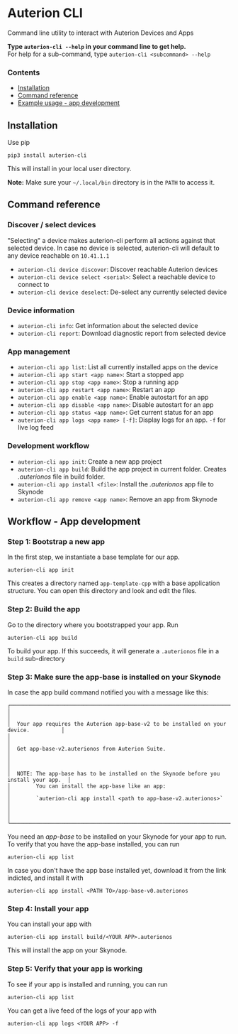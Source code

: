 # Auterion CLI

Command line utility to interact with Auterion Devices and Apps


**Type `auterion-cli --help` in your command line to get help.**<br/>
For help for a sub-command, type `auterion-cli <subcommand> --help`



### Contents

- [Installation](#installation)
- [Command reference](#command-reference)
- [Example usage - app development](#app-dev-workflow)


## Installation
<a name="installation"></a>

Use pip

```
pip3 install auterion-cli
```

This will install in your local user directory. 

**Note:** Make sure your `~/.local/bin` directory is in the `PATH` to access it.

## Command reference
<a name="command-reference"></a>

### Discover / select devices

"Selecting" a device makes auterion-cli perform all actions against that selected device. 
In case no device is selected, auterion-cli will default to any device reachable on `10.41.1.1`

- `auterion-cli device discover`: Discover reachable Auterion devices
- `auterion-cli device select <serial>`: Select a reachable device to connect to
- `auterion-cli device deselect`: De-select any currently selected device

### Device information

- `auterion-cli info`: Get information about the selected device
- `auterion-cli report`: Download diagnostic report from selected device

### App management

- `auterion-cli app list`: List all currently installed apps on the device
- `auterion-cli app start <app name>`: Start a stopped app
- `auterion-cli app stop <app name>`: Stop a running app
- `auterion-cli app restart <app name>`: Restart an app
- `auterion-cli app enable <app name>`: Enable autostart for an app
- `auterion-cli app disable <app name>`: Disable autostart for an app
- `auterion-cli app status <app name>`: Get current status for an app
- `auterion-cli app logs <app name> [-f]`: Display logs for an app. `-f` for live log feed

### Development workflow

- `auterion-cli app init`: Create a new app project
- `auterion-cli app build`: Build the app project in current folder. Creates *.auterionos* file in build folder.
- `auterion-cli app install <file>`: Install the *.auterionos* app file to Skynode
- `auterion-cli app remove <app name>`: Remove an app from Skynode



## Workflow - App development
<a name="app-dev-workflow"></a>


### Step 1: Bootstrap a new app

In the first step, we instantiate a base template for our app.

```
auterion-cli app init
```

This creates a directory named `app-template-cpp` with a base application structure.
You can open this directory and look and edit the files.

### Step 2: Build the app

Go to the directory where you bootstrapped your app. Run

```
auterion-cli app build
```

To build your app. If this succeeds, it will generate a `.auterionos` file in a `build` sub-directory


### Step 3: Make sure the app-base is installed on your Skynode

In case the app build command notified you with a message like this:

```
┌──────────────────────────────────────────────────────────────────────────────────────┐
│                                                                                      │
│  Your app requires the Auterion app-base-v2 to be installed on your device.          │
│                                                                                      │
│  Get app-base-v2.auterionos from Auterion Suite.                                     │
│                                                                                      │
│  NOTE: The app-base has to be installed on the Skynode before you install your app.  │
│        You can install the app-base like an app:                                     │
│        `auterion-cli app install <path to app-base-v2.auterionos>`                   │
│                                                                                      │
└──────────────────────────────────────────────────────────────────────────────────────┘
```

You need an *app-base* to be installed on your Skynode for your app to run.
To verify that you have the app-base installed, you can run

```
auterion-cli app list
```

In case you don't have the app base installed yet, download it from the link indicted, and install it with 

```
auterion-cli app install <PATH TO>/app-base-v0.auterionos

```



### Step 4: Install your app

You can install your app with 

```
auterion-cli app install build/<YOUR APP>.auterionos
```

This will install the app on your Skynode.


### Step 5: Verify that your app is working

To see if your app is installed and running, you can run

```
auterion-cli app list
```


You can get a live feed of the logs of your app with

```
auterion-cli app logs <YOUR APP> -f
```

